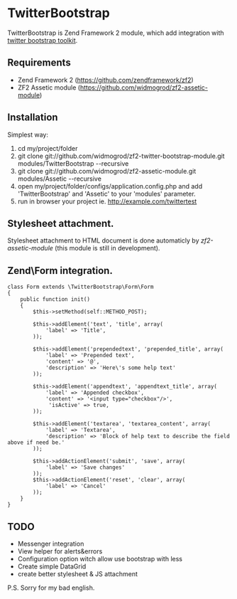 # TwitterBootstrap

TwitterBootstrap is Zend Framework 2 module, which add integration with [twitter bootstrap toolkit](https://github.com/twitter/bootstrap).

## Requirements

* Zend Framework 2 (https://github.com/zendframework/zf2)
* ZF2 Assetic module (https://github.com/widmogrod/zf2-assetic-module)

## Installation

Simplest way:

  1. cd my/project/folder
  2. git clone git://github.com/widmogrod/zf2-twitter-bootstrap-module.git modules/TwitterBootstrap --recursive
  3. git clone git://github.com/widmogrod/zf2-assetic-module.git modules/Assetic --recursive
  4. open my/project/folder/configs/application.config.php and add 'TwitterBootstrap' and 'Assetic' to your 'modules' parameter.
  5. run in browser your project ie. http://example.com/twittertest


## Stylesheet attachment.

Stylesheet attachment to HTML document is done automaticly by _zf2-assetic-module_ (this module is still in development).

## Zend\Form integration.

```
class Form extends \TwitterBootstrap\Form\Form
{
    public function init()
    {
        $this->setMethod(self::METHOD_POST);

        $this->addElement('text', 'title', array(
            'label' => 'Title',
        ));

        $this->addElement('prependedtext', 'prepended_title', array(
            'label' => 'Prepended text',
            'content' => '@',
            'description' => 'Here\'s some help text'
        ));

        $this->addElement('appendtext', 'appendtext_title', array(
            'label' => 'Appended checkbox',
            'content' => '<input type="checkbox"/>',
             'isActive' => true,
        ));

        $this->addElement('textarea', 'textarea_content', array(
            'label' => 'Textarea',
            'description' => 'Block of help text to describe the field above if need be.'
        ));

        $this->addActionElement('submit', 'save', array(
            'label' => 'Save changes'
        ));
        $this->addActionElement('reset', 'clear', array(
            'label' => 'Cancel'
        ));
    }
}
```


## TODO

* Messenger integration
* View helper for alerts&errors
* Configuration option witch allow use bootstrap with less
* Create simple DataGrid
* create better stylesheet & JS attachment

P.S. Sorry for my bad english.
